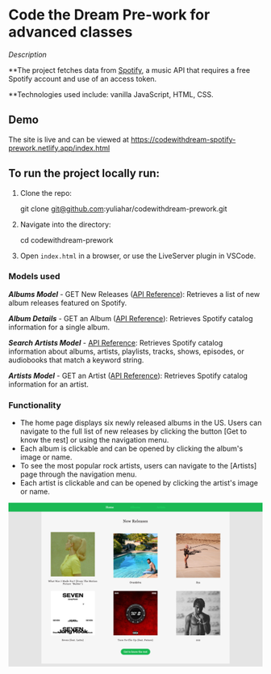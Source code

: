 # Code the Dream Pre-work for advanced classes

_Description_

**The project fetches data from [Spotify](https://beta.developer.spotify.com/documentation/web-api/), a music API that requires a free Spotify account and use of an access token.

**Technologies used include: vanilla JavaScript, HTML, CSS.

## Demo

The site is live and can be viewed at https://codewithdream-spotify-prework.netlify.app/index.html

## To run the project locally run:

1. Clone the repo:

   git clone git@github.com:yuliahar/codewithdream-prework.git

2. Navigate into the directory:

   cd codewithdream-prework

3. Open `index.html` in a browser, or use the LiveServer plugin in VSCode.

### Models used

_**Albums Model**_ - GET New Releases ([API Reference](https://developer.spotify.com/documentation/web-api/reference/get-new-releases)): Retrieves a list of new album releases featured on Spotify.

_**Album Details**_ - GET an Album ([API Reference](https://developer.spotify.com/documentation/web-api/reference/get-an-album)): Retrieves Spotify catalog information for a single album.

_**Search Artists Model**_ - [API Reference](https://developer.spotify.com/documentation/web-api/reference/search): Retrieves Spotify catalog information about albums, artists, playlists, tracks, shows, episodes, or audiobooks that match a keyword string.

_**Artists Model**_ - GET an Artist ([API Reference](https://developer.spotify.com/documentation/web-api/reference/get-an-artist)): Retrieves Spotify catalog information for an artist.

### Functionality

- The home page displays six newly released albums in the US. Users can navigate to the full list of new releases by clicking the button [Get to know the rest] or using the navigation menu.
- Each album is clickable and can be opened by clicking the album's image or name.
- To see the most popular rock artists, users can navigate to the [Artists] page through the navigation menu.
- Each artist is clickable and can be opened by clicking the artist's image or name.

![Alt text](image.png)
